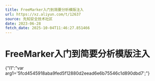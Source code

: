 ```yaml
---
title: FreeMarker入门到简要分析模版注入
url: https://xz.aliyun.com/t/12637
source: 先知安全技术社区
date: 2023-06-28
fetch_date: 2025-10-04T11:46:27.851466
---
```


# FreeMarker入门到简要分析模版注入

{"l1":"var arg1='5fcd4545918aba9fed5f12880d2eead6e6b75546c1d890dbd7';"}